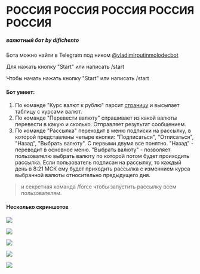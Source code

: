 # РОССИЯ РОССИЯ РОССИЯ РОССИЯ РОССИЯ
##### валютный бот *by difichento*

Бота можно найти в Telegram под ником [@vladimirputinmolodecbot](https://t.me/vladimirputinmolodecbot?start=666)

Для нажать кнопку "Start" или написать /start

Чтобы начать нажать кнопку "Start" или написать /start

#### Бот умеет:
1. По команде "Курс валют к рублю" парсит [страницу](https://www.alta.ru/currency/) и высылает таблицу с курсами валют.
2. По команде "Перевести валюту" спрашивает из какой валюты перевести в какую и сколько. Отправляет результат сообщением.
3. По команде "Рассылка" переходит в меню подписки на рассылку, в которой представлены четыре кнопки: "Подписаться", "Отписаться", "Назад", "Выбрать валюту". С первыми двумя все понятно. "Назад" - переводит в основное меню. "Выбрать валюту" - позволяет пользователю выбрать валюту по которой потом будет проиходить рассылка. 
Если пользователь подписан на рассылку, то каждый день в 8:21 МСК ему будет приходить рассылка с изменнием курса выбранной валюты относительно предыдущего дня.

> и секретная команда /force чтобы запустить рассылку всем пользователям.


#### Несколько скриншотов 

![](https://a.radikal.ru/a10/2105/ac/1bec173aef9b.png)

![](https://a.radikal.ru/a17/2105/52/4bd8fe75ee57.png)

![](https://d.radikal.ru/d22/2105/6d/3ad822f3e889.png)

![](https://d.radikal.ru/d13/2105/23/d3d1bd0240d0.png)

![](https://d.radikal.ru/d13/2105/23/d3d1bd0240d0.png)
